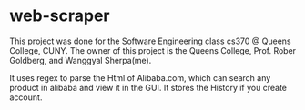 # web-scraper
This project was done for the Software Engineering class cs370 @ Queens College, CUNY.
The owner of this project is the Queens College, Prof. Rober Goldberg, and Wanggyal Sherpa(me).

It uses regex to parse the Html of Alibaba.com, which can search any product in alibaba and view it in the GUI.
It stores the History if you create account.

